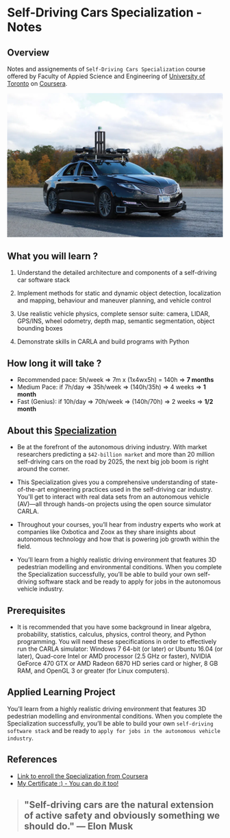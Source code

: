 # Self-Driving Cars Specialization - Notes

## Overview

Notes and assignements of `Self-Driving Cars Specialization` course offered by Faculty of Appied Science and Engineering of [University of Toronto](https://www.autodrive.utoronto.ca/) on [Coursera](https://www.coursera.org/specializations/self-driving-cars). 

![Autonomy solutions](./resources/readme-cover.png) 


## What you will learn ? 

1. Understand the detailed architecture and components of a self-driving car software stack

2. Implement methods for static and dynamic object detection, localization and mapping, behaviour and maneuver planning, and vehicle control

3. Use realistic vehicle physics, complete sensor suite: camera, LIDAR, GPS/INS, wheel odometry, depth map, semantic segmentation, object bounding boxes

4. Demonstrate skills in CARLA and build programs with Python

## How long it will take ? 
- Recommended pace: 5h/week => 7m x (1x4wx5h) = 140h => **7 months**
- Medium Pace: if 7h/day  => 35h/week => (140h/35h) => 4 weeks => **1 month**
- Fast (Genius): if 10h/day => 70h/week => (140h/70h) => 2 weeks => **1/2 month**


## About this [Specialization](https://www.coursera.org/specializations/self-driving-cars#courses)

- Be at the forefront of the autonomous driving industry. With market researchers predicting a `$42-billion market` and more than 20 million self-driving cars on the road by 2025, the next big job boom is right around the corner.

- This Specialization gives you a comprehensive understanding of state-of-the-art engineering practices used in the self-driving car industry. You'll get to interact with real data sets from an autonomous vehicle (AV)―all through hands-on projects using the open source simulator CARLA.

- Throughout your courses, you’ll hear from industry experts who work at companies like Oxbotica and Zoox as they share insights about autonomous technology and how that is powering job growth within the field.

- You’ll learn from a highly realistic driving environment that features 3D pedestrian modelling and environmental conditions. When you complete the Specialization successfully, you’ll be able to build your own self-driving software stack and be ready to apply for jobs in the autonomous vehicle industry.

## Prerequisites

- It is recommended that you have some background in linear algebra, probability, statistics, calculus, physics, control theory, and Python programming. You will need these specifications in order to effectively run the CARLA simulator: Windows 7 64-bit (or later) or Ubuntu 16.04 (or later), Quad-core Intel or AMD processor (2.5 GHz or faster), NVIDIA GeForce 470 GTX or AMD Radeon 6870 HD series card or higher, 8 GB RAM, and OpenGL 3 or greater (for Linux computers).

## Applied Learning Project

You’ll learn from a highly realistic driving environment that features 3D pedestrian modelling and environmental conditions. When you complete the Specialization successfully, you’ll be able to build your own `self-driving software stack` and be ready to `apply for jobs in the autonomous vehicle industry`.


## References


- [Link to enroll the Specialization from Coursera](https://www.coursera.org/specializations/self-driving-cars)
- [My Certificate :) - You can do it too!](https://www.coursera.org/account/accomplishments/specialization/SVJ5YGT8AW88?utm_source=link&utm_medium=certificate&utm_content=cert_image&utm_campaign=pdf_header_button&utm_product=s12n)


> ## "Self-driving cars are the natural extension of active safety and obviously something we should do." — Elon Musk 